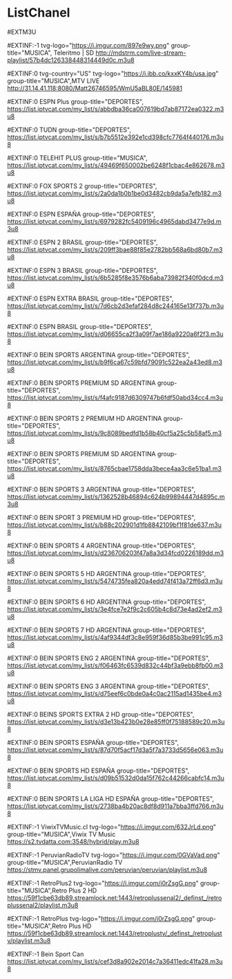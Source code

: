 # ListChanel
#EXTM3U

#EXTINF:-1 tvg-logo="https://i.imgur.com/897e9wy.png" group-title="MUSICA", Teleritmo | SD
http://mdstrm.com/live-stream-playlist/57b4dc126338448314449d0c.m3u8

#EXTINF:0 tvg-country="US" tvg-logo="https://i.ibb.co/kxxKY4b/usa.jpg" group-title="MUSICA",MTV LIVE
http://31.14.41.118:8080/Matt26746595/WmU5aBL80E/145981

#EXTINF:0 ESPN Plus group-title="DEPORTES",
https://list.iptvcat.com/my_list/s/abbdba36ca007619bd7ab87172ea0322.m3u8

#EXTINF:0 TUDN group-title="DEPORTES",
https://list.iptvcat.com/my_list/s/b7b5512e392e1cd398cfc7764f440176.m3u8

#EXTINF:0 TELEHIT PLUS group-title="MUSICA",
https://list.iptvcat.com/my_list/s/49469f650002be6248f1cbac4e862678.m3u8

#EXTINF:0 FOX SPORTS 2 group-title="DEPORTES",
https://list.iptvcat.com/my_list/s/2a0da1b0b1be0d3482cb9da5a7efb182.m3u8

#EXTINF:0 ESPN ESPAÑA group-title="DEPORTES",
https://list.iptvcat.com/my_list/s/6979282fc5409196c4965dabd3477e9d.m3u8

#EXTINF:0 ESPN 2 BRASIL group-title="DEPORTES",
https://list.iptvcat.com/my_list/s/209ff3bae88f85e2782bb568a6bd80b7.m3u8

#EXTINF:0 ESPN 3 BRASIL group-title="DEPORTES",
https://list.iptvcat.com/my_list/s/6b5285f8e3576b6aba73982f340f0dcd.m3u8

#EXTINF:0 ESPN EXTRA BRASIL group-title="DEPORTES",
https://list.iptvcat.com/my_list/s/7d6cb2d3efaf284d8c244165e13f737b.m3u8

#EXTINF:0 ESPN BRASIL group-title="DEPORTES",
https://list.iptvcat.com/my_list/s/d06655ca2f3a09f7ae186a9220a6f2f3.m3u8

#EXTINF:0 BEIN SPORTS ARGENTINA group-title="DEPORTES",
https://list.iptvcat.com/my_list/s/b9f6ca67c59bfd79091c522ea2a43ed8.m3u8

#EXTINF:0 BEIN SPORTS PREMIUM SD ARGENTINA group-title="DEPORTES",
https://list.iptvcat.com/my_list/s/f4afc9187d6309747b6fdf50abd34cc4.m3u8 


#EXTINF:0 BEIN SPORTS 2 PREMIUM HD ARGENTINA group-title="DEPORTES",
https://list.iptvcat.com/my_list/s/9c8089bedfd1b58b40cf5a25c5b58af5.m3u8
 
#EXTINF:0 BEIN SPORTS PREMIUM SD ARGENTINA group-title="DEPORTES",
https://list.iptvcat.com/my_list/s/8765cbae1758dda3bece4aa3c6e51ba1.m3u8

#EXTINF:0 BEIN SPORTS 3 ARGENTINA group-title="DEPORTES",
https://list.iptvcat.com/my_list/s/1362528b46894c624b99894447d4895c.m3u8
 
#EXTINF:0 BEIN SPORT 3 PREMIUM HD group-title="DEPORTES",
https://list.iptvcat.com/my_list/s/b88c202901d1fb8842109bf1f81de637.m3u8

#EXTINF:0 BEIN SPORTS 4 ARGENTINA group-title="DEPORTES",
https://list.iptvcat.com/my_list/s/d236706203f47a8a3d34fcd0226189dd.m3u8
 
#EXTINF:0 BEIN SPORTS 5 HD ARGENTINA group-title="DEPORTES",
https://list.iptvcat.com/my_list/s/5474735fea820a4edd74f413a72ff6d3.m3u8

#EXTINF:0 BEIN SPORTS 6 HD ARGENTINA group-title="DEPORTES",
https://list.iptvcat.com/my_list/s/3e4fce7e2f9c2c605b4c8d73e4ad2ef2.m3u8

#EXTINF:0 BEIN SPORTS 7 HD ARGENTINA group-title="DEPORTES",
https://list.iptvcat.com/my_list/s/4af9344df3c8e959f36d85b3be991c95.m3u8
 
#EXTINF:0 BEIN SPORTS ENG 2 ARGENTINA group-title="DEPORTES",
https://list.iptvcat.com/my_list/s/f06463fc6539d832c44bf3a9ebb8fb00.m3u8

#EXTINF:0 BEIN SPORTS ENG 3 ARGENTINA group-title="DEPORTES",
https://list.iptvcat.com/my_list/s/d75eef6c0bde0a4c0ac2115ad1435be4.m3u8
 
#EXTINF:0 BEINS SPORTS EXTRA 2 HD  group-title="DEPORTES",
https://list.iptvcat.com/my_list/s/d3e13b423b0e28e85ff0f75188589c20.m3u8

#EXTINF:0 BEIN SPORTS ESPAÑA group-title="DEPORTES",
https://list.iptvcat.com/my_list/s/87d70f5acf17d3a5f7a3733d5656e063.m3u8
 
#EXTINF:0 BEIN SPORTS HD ESPAÑA group-title="DEPORTES",
https://list.iptvcat.com/my_list/s/d09b51532d0da15f762c44266cabfc14.m3u8
 
#EXTINF:0 BEIN SPORTS LA LIGA HD ESPAÑA group-title="DEPORTES",
https://list.iptvcat.com/my_list/s/2738ba4b20ac8df8d911a7bba3ffd766.m3u8
 
#EXTINF:-1 ViwixTVMusic.cl tvg-logo="https://i.imgur.com/632JrLd.png" group-title="MUSICA",Viwix TV Music
https://s2.tvdatta.com:3548/hybrid/play.m3u8

#EXTINF:-1 PeruvianRadioTV tvg-logo="https://i.imgur.com/0GVaVad.png" group-title="MUSICA",PeruvianRadio TV
https://stmv.panel.grupolimalive.com/peruvian/peruvian/playlist.m3u8

#EXTINF:-1 RetroPlus2 tvg-logo="https://i.imgur.com/i0rZsgG.png" group-title="MUSICA",Retro Plus 2 HD
https://59f1cbe63db89.streamlock.net:1443/retroplussenal2/_definst_/retroplussenal2/playlist.m3u8

#EXTINF:-1 RetroPlus tvg-logo="https://i.imgur.com/i0rZsgG.png" group-title="MUSICA",Retro Plus HD
https://59f1cbe63db89.streamlock.net:1443/retroplustv/_definst_/retroplustv/playlist.m3u8

#EXTINF:-1 Bein Sport Can 
https://list.iptvcat.com/my_list/s/cef3d8a902e2014c7a36411edc41fa28.m3u8








